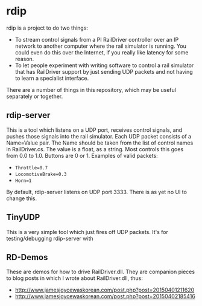 # rdip

rdip is a project to do two things:

* To stream control signals from a PI RailDriver controller over an IP network to another computer where the rail simulator is running.  You could even do this over the Internet, if you really like latency for some reason.
* To let people experiment with writing software to control a rail simulator that has RailDriver support by just sending UDP packets and not having to learn a specialist interface.

There are a number of things in this repository, which may be useful separately or together.

## rdip-server

This is a tool which listens on a UDP port, receives control signals, and pushes those signals into the rail simulator.  Each UDP packet consists of a Name=Value pair.  The Name should be taken from the list of control names in RailDriver.cs.  The value is a float, as a string.  Most controls this goes from 0.0 to 1.0.  Buttons are 0 or 1.  Examples of valid packets:

* `Throttle=0.7`
* `LocomotiveBrake=0.3`
* `Horn=1`

By default, rdip-server listens on UDP port 3333.  There is as yet no UI to change this.

## TinyUDP

This is a very simple tool which just fires off UDP packets.  It's for testing/debugging rdip-server with

## RD-Demos

These are demos for how to drive RailDriver.dll.  They are companion pieces to blog posts in which I wrote about RailDriver.dll, thus:

* http://www.jamesjoycewaskorean.com/post.php?post=20150401211620
* http://www.jamesjoycewaskorean.com/post.php?post=20150402185416